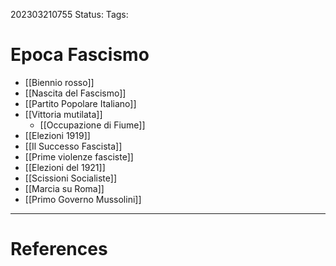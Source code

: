 202303210755
Status: 
Tags:

# Epoca Fascismo

- [[Biennio rosso]]
- [[Nascita del Fascismo]]
- [[Partito Popolare Italiano]]
- [[Vittoria mutilata]]
	- [[Occupazione di Fiume]]
- [[Elezioni 1919]]
- [[Il Successo Fascista]]
- [[Prime violenze fasciste]]
 - [[Elezioni del 1921]]
 - [[Scissioni Socialiste]]
- [[Marcia su Roma]] 
- [[Primo Governo Mussolini]]

---
# References
